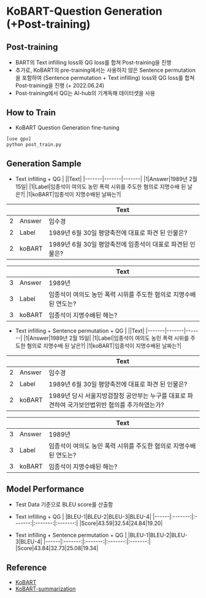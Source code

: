 # KoBART-Question Generation (+Post-training)

## Post-training
 - BART의 Text infilling loss와 QG loss를 합쳐 Post-training을 진행
 - 추가로, KoBART의 pre-training에서는 사용하지 않은 Sentence permutation을 포함하여 (Sentence permutation + Text infilling) loss와 QG loss를 합쳐 Post-training을 진행 (+ 2022.06.24)
 - Post-training에서 QG는 AI-hub의 기계독해 데이터셋을 사용

## How to Train
- KoBART Question Generation fine-tuning
```bash
[use gpu]
python post_train.py 

```


## Generation Sample
- Text infilling + QG
| ||Text|
|-------|-------|-------|
|1|Answer|1989년 2월 15일|
|1|Label|임종석이 여의도 농민 폭력 시위를 주도한 혐의로 지명수배 된 날은?|
|1|koBART|임종석이 지명수배된 날짜는?|

| ||Text|
|-------|-------|-------|
|2|Answer|임수경|
|2|Label|1989년 6월 30일 평양축전에 대표로 파견 된 인물은?|
|2|koBART|1989년 6월 30일 평양축전에 임종석이 대표로 파견된 인물은?|

| ||Text|
|-------|-------|-------|
|3|Answer|1989년|
|3|Label|임종석이 여의도 농민 폭력 시위를 주도한 혐의로 지명수배된 연도는?|
|3|koBART|임종석이 지명수배된 해는?|


- Text infilling + Sentence permutation + QG
| ||Text|
|-------|-------|-------|
|1|Answer|1989년 2월 15일|
|1|Label|임종석이 여의도 농민 폭력 시위를 주도한 혐의로 지명수배 된 날은?|
|1|koBART|임종석이 지명수배된 날짜는?|

| ||Text|
|-------|-------|-------|
|2|Answer|임수경|
|2|Label|1989년 6월 30일 평양축전에 대표로 파견 된 인물은?|
|2|koBART|1989년 당시 서울지방검찰청 공안부는 누구를 대표로 파견하여 국가보안법위반 혐의를 추가하였는가?|

| ||Text|
|-------|-------|-------|
|3|Answer|1989년|
|3|Label|임종석이 여의도 농민 폭력 시위를 주도한 혐의로 지명수배된 연도는?|
|3|koBART|임종석이 지명수배된 해는?|



## Model Performance
- Test Data 기준으로 BLEU score를 산출함
 
- Text infilling + QG
| |BLEU-1|BLEU-2|BLEU-3|BLEU-4|
|------|:-------:|:-------:|:-------:|:-------:|
|Score|43.59|32.54|24.84|19.20|

 - Text infilling + Sentence permutation + QG
| |BLEU-1|BLEU-2|BLEU-3|BLEU-4|
|------|:-------:|:-------:|:-------:|:-------:|
|Score|43.84|32.73|25.08|19.34|


## Reference
- [KoBART](https://github.com/SKT-AI/KoBART)
- [KoBART-summarization](https://github.com/seujung/KoBART-summarization)
